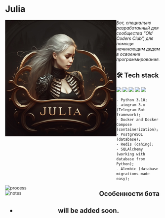 # Julia
<img alt="julia" src="julia_bot%2Futils%2Fjulia.JPG" width="360" align="left" />

<em>
    Бот, специально разработанный для сообщества "Old Coders Club", для помощи
    начинающим дедам в освоении программирования. 
</em>
<!-- ![julia.JPG](julia_bot%2Futils%2Fjulia.JPG) -->

## 🛠️ Tech stack

<p>
  <code><img width="10%" src="https://www.vectorlogo.zone/logos/python/python-ar21.svg"></code>
  <code><img width="10%" src="https://www.vectorlogo.zone/logos/postgresql/postgresql-ar21.svg"></code>
  <code><img width="10%" src="https://www.vectorlogo.zone/logos/redis/redis-ar21.svg"></code>
  <code><img width="10%" src="https://www.vectorlogo.zone/logos/git-scm/git-scm-ar21.svg"></code>
  <code><img width="10%" src="https://www.vectorlogo.zone/logos/docker/docker-ar21.svg"></code>
</p>
<p align="right">
    
    - Python 3.10;
    - aiogram 3.x (Telegram Bot framework);  
    - Docker and Docker Compose (containerization);
    - PostgreSQL (database);
    - Redis (cahing);
    - SQLAlchemy (working with database from Python);
    - Alembic (database migrations made easy);
    
</p>
<img alt="process" src="julia_bot%2Futils%2Fprocess.gif" width="300" align="left" />

<img alt="notes" src="julia_bot%2Futils%2Fnotes.gif" width="300" align="left" />



<!-- ![process.gif](julia_bot%2Futils%2Fprocess.gif) -->

<h2 align="center"> 
    Особенности бота
<h2>
    
<ul align="center">
<li>will be added soon.</li>

</ul>

